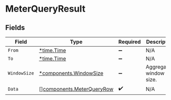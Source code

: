 # MeterQueryResult


## Fields

| Field                                                                  | Type                                                                   | Required                                                               | Description                                                            |
| ---------------------------------------------------------------------- | ---------------------------------------------------------------------- | ---------------------------------------------------------------------- | ---------------------------------------------------------------------- |
| `From`                                                                 | [*time.Time](https://pkg.go.dev/time#Time)                             | :heavy_minus_sign:                                                     | N/A                                                                    |
| `To`                                                                   | [*time.Time](https://pkg.go.dev/time#Time)                             | :heavy_minus_sign:                                                     | N/A                                                                    |
| `WindowSize`                                                           | [*components.WindowSize](../../models/components/windowsize.md)        | :heavy_minus_sign:                                                     | Aggregation window size.                                               |
| `Data`                                                                 | [][components.MeterQueryRow](../../models/components/meterqueryrow.md) | :heavy_check_mark:                                                     | N/A                                                                    |